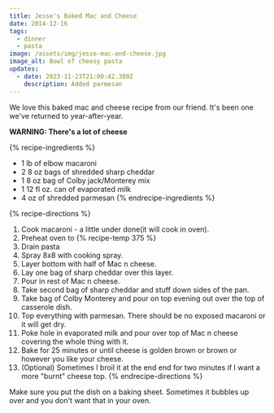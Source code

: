 ```yaml
---
title: Jesse's Baked Mac and Cheese
date: 2014-12-16
tags:
  - dinner
  - pasta
image: /assets/img/jesse-mac-and-cheese.jpg
image_alt: Bowl of cheesy pasta
updates:
  - date: 2023-11-23T21:00:42.380Z
    description: Added parmesan
---
```


We love this baked mac and cheese recipe from our friend. It's been one we've returned to year-after-year.

**WARNING: There's a lot of cheese**

{% recipe-ingredients %}
- 1 lb of elbow macaroni
- 2 8 oz bags of shredded sharp cheddar
- 1 8 oz bag of Colby jack/Monterey mix
- 1 12 fl oz. can of evaporated milk
- 4 oz of shredded parmesan
{% endrecipe-ingredients %}

{% recipe-directions %}
1. Cook macaroni - a little under done(it will cook in oven).
1. Preheat oven to {% recipe-temp 375 %}
1. Drain pasta
1. Spray 8x8 with cooking spray.
1. Layer bottom with half of Mac n cheese.
1. Lay one bag of sharp cheddar over this layer.
1. Pour in rest of Mac n cheese.
1. Take second bag of sharp cheddar and stuff down sides of the pan.
1. Take bag of Colby Monterey and pour on top evening out over the top of casserole dish.
1. Top everything with parmesan. There should be no exposed macaroni or it will get dry.
1. Poke hole in evaporated milk and pour over top of Mac n cheese covering the whole thing with it.
1. Bake for 25 minutes or until cheese is golden brown or brown or however you like your cheese.
1. (Optional) Sometimes I broil it at the end end for two minutes if I want a more "burnt" cheese top.
{% endrecipe-directions %}

Make sure you put the dish on a baking sheet. Sometimes it bubbles up over and you don't want that in your oven.
